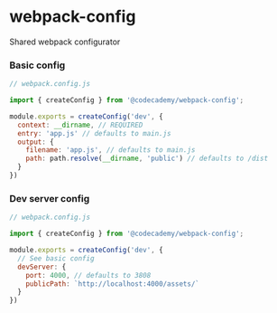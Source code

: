 # webpack-config

Shared webpack configurator

### Basic config


```js
// webpack.config.js

import { createConfig } from '@codecademy/webpack-config';

module.exports = createConfig('dev', {
  context: __dirname, // REQUIRED
  entry: 'app.js' // defaults to main.js
  output: {
    filename: 'app.js', // defaults to main.js
    path: path.resolve(__dirname, 'public') // defaults to /dist
  }
})
```

### Dev server config


```js
// webpack.config.js

import { createConfig } from '@codecademy/webpack-config';

module.exports = createConfig('dev', {
  // See basic config
  devServer: {
    port: 4000, // defaults to 3808
    publicPath: `http://localhost:4000/assets/`
  }
})
```
